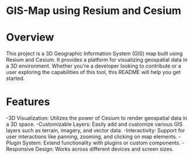# GIS-Map using Resium and Cesium 

# Overview
This project is a 3D Geographic Information System (GIS) map built using Resium and Cesium. It provides a platform for visualizing geospatial data in a 3D environment. Whether you're a developer looking to contribute or a user exploring the capabilities of this tool, this README will help you get started.

# Features
-3D Visualization: Utilizes the power of Cesium to render geospatial data in a 3D space.
-Customizable Layers: Easily add and customize various GIS layers such as terrain, imagery, and vector data.
-Interactivity: Support for user interactions like panning, zooming, and clicking on map elements.
-Plugin System: Extend functionality with plugins or custom components.
-Responsive Design: Works across different devices and screen sizes.
